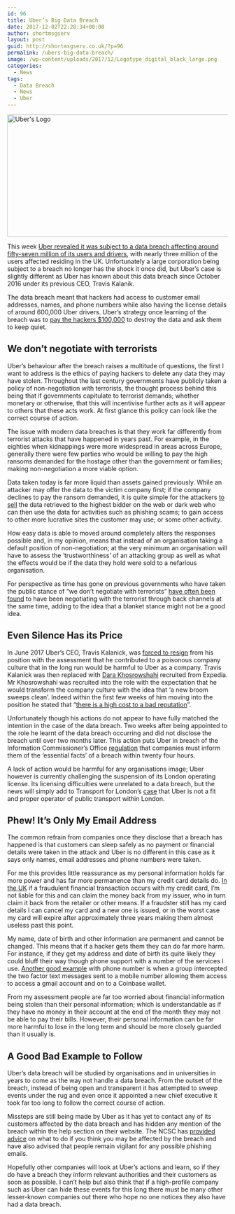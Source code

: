 ```yaml
---
id: 96
title: Uber’s Big Data Breach
date: 2017-12-02T22:28:34+00:00
author: shortmsgserv
layout: post
guid: http://shortmsgserv.co.uk/?p=96
permalink: /ubers-big-data-breach/
image: /wp-content/uploads/2017/12/Logotype_digital_black_large.png
categories:
  - News
tags:
  - Data Breach
  - News
  - Uber
---
```

<img class="size-large wp-image-101 aligncenter" src="https://i2.wp.com/shortmsgserv.co.uk/wp-content/uploads/2017/12/Logotype_digital_black_large.png?resize=640%2C279" alt="Uber's Logo" width="640" height="279" srcset="https://i2.wp.com/shortmsgserv.co.uk/wp-content/uploads/2017/12/Logotype_digital_black_large.png?resize=1024%2C447 1024w, https://i2.wp.com/shortmsgserv.co.uk/wp-content/uploads/2017/12/Logotype_digital_black_large.png?resize=300%2C131 300w, https://i2.wp.com/shortmsgserv.co.uk/wp-content/uploads/2017/12/Logotype_digital_black_large.png?resize=768%2C335 768w, https://i2.wp.com/shortmsgserv.co.uk/wp-content/uploads/2017/12/Logotype_digital_black_large.png?w=1280 1280w, https://i2.wp.com/shortmsgserv.co.uk/wp-content/uploads/2017/12/Logotype_digital_black_large.png?w=1920 1920w" sizes="(max-width: 640px) 100vw, 640px" data-recalc-dims="1" />

This week <a href="https://help.uber.com/h/12c1e9d1-4042-4231-a3ec-3605779b8815" target="_blank" rel="noopener">Uber revealed it was subject to a data breach affecting around fifty-seven million of its users and drivers</a>, with nearly three million of the users affected residing in the UK. Unfortunately a large corporation being subject to a breach no longer has the shock it once did, but Uber’s case is slightly different as Uber has known about this data breach since October 2016 under its previous CEO, Travis Kalanik.

The data breach meant that hackers had access to customer email addresses, names, and phone numbers while also having the license details of around 600,000 Uber drivers. Uber’s strategy once learning of the breach was to <a href="https://www.theguardian.com/technology/2017/nov/21/uber-data-hack-cyber-attack" target="_blank" rel="noopener">pay the hackers $100,000</a> to destroy the data and ask them to keep quiet.

## We don’t negotiate with terrorists

Uber’s behaviour after the breach raises a multitude of questions, the first I want to address is the ethics of paying hackers to delete any data they may have stolen. Throughout the last century governments have publicly taken a policy of non-negotiation with terrorists, the thought process behind this being that if governments capitulate to terrorist demands; whether monetary or otherwise, that this will incentivise further acts as it will appear to others that these acts work. At first glance this policy can look like the correct course of action.

The issue with modern data breaches is that they work far differently from terrorist attacks that have happened in years past. For example, in the eighties when kidnappings were more widespread in areas across Europe, generally there were few parties who would be willing to pay the high ransoms demanded for the hostage other than the government or families; making non-negotiation a more viable option.

Data taken today is far more liquid than assets gained previously. While an attacker may offer the data to the victim company first; if the company declines to pay the ransom demanded, it is quite simple for the attackers <a href="http://www.wired.co.uk/article/o2-customer-data-sold-criminals-dark-web" target="_blank" rel="noopener">to</a> <a href="http://www.telegraph.co.uk/technology/2017/08/30/two-million-cex-customers-details-stolen-cyber-attack/" target="_blank" rel="noopener">sell</a> the data retrieved to the highest bidder on the web or dark web who can then use the data for activities such as phishing scams; to gain access to other more lucrative sites the customer may use; or some other activity.

How easy data is able to moved around completely alters the responses possible and, in my opinion, means that instead of an organisation taking a default position of non-negotiation; at the very minimum an organisation will have to assess the ‘trustworthiness’ of an attacking group as well as what the effects would be if the data they hold were sold to a nefarious organisation.

For perspective as time has gone on previous governments who have taken the public stance of “we don’t negotiate with terrorists” <a href="https://en.wikipedia.org/wiki/Government_negotiation_with_terrorists" target="_blank" rel="noopener">have often been found</a> to have been negotiating with the terrorist through back channels at the same time, adding to the idea that a blanket stance might not be a good idea.

## Even Silence Has its Price

In June 2017 Uber’s CEO, Travis Kalanick, was <a href="https://www.theguardian.com/technology/2017/jun/20/uber-ceo-travis-kalanick-resigns" target="_blank" rel="noopener">forced to resign</a> from his position with the assessment that he contributed to a poisonous company culture that in the long run would be harmful to Uber as a company. Travis Kalanick was then replaced with <a href="http://uk.businessinsider.com/dara-khosrowshahi-is-officially-ubers-new-ceo-2017-8" target="_blank" rel="noopener">Dara Khosrowshahi</a> recruited from Expedia. Mr Khosrowshahi was recruited into the role with the expectation that he would transform the company culture with the idea that ‘a new broom sweeps clean’. Indeed within the first few weeks of him moving into the position he stated that “<a href="https://www.theverge.com/2017/9/22/16352666/uber-ceo-dara-khosrowshahi-london-ban-statement-reputation" target="_blank" rel="noopener">there is a high cost to a bad reputation</a>”.

Unfortunately though his actions do not appear to have fully matched the intention in the case of the data breach. Two weeks after being appointed to the role he learnt of the data breach occurring and did not disclose the breach until over two months later. This action puts Uber in breach of the Information Commissioner’s Office <a href="https://ico.org.uk/for-organisations/guide-to-pecr/communications-networks-and-services/security-breaches/" target="_blank" rel="noopener">regulation</a> that companies must inform them of the ‘essential facts’ of a breach within twenty four hours.

A lack of action would be harmful for any organisations image; Uber however is currently challenging the suspension of its London operating license. Its licensing difficulties were unrelated to a data breach, but the news will simply add to Transport for London’s <a href="https://tfl.gov.uk/info-for/media/press-releases/2017/september/licensing-decision-on-uber-london-limited" target="_blank" rel="noopener">case</a> that Uber is not a fit and proper operator of public transport within London.

## Phew! It’s Only My Email Address

The common refrain from companies once they disclose that a breach has happened is that customers can sleep safely as no payment or financial details were taken in the attack and Uber is no different in this case as it says only names, email addresses and phone numbers were taken.

For me this provides little reassurance as my personal information holds far more power and has far more permanence than my credit card details do. <a href="https://www.which.co.uk/consumer-rights/regulation/payment-services-regulations-2009" target="_blank" rel="noopener">In the UK</a> if a fraudulent financial transaction occurs with my credit card, I’m not liable for this and can claim the money back from my issuer, who in turn claim it back from the retailer or other means. If a fraudster still has my card details I can cancel my card and a new one is issued, or in the worst case my card will expire after approximately three years making them almost useless past this point.

My name, date of birth and other information are permanent and cannot be changed. This means that if a hacker gets them they can do far more harm. For instance, if they get my address and date of birth its quite likely they could bluff their way though phone support with a number of the services I use. <a href="https://www.theverge.com/2017/9/18/16328172/sms-two-factor-authentication-hack-password-bitcoin" target="_blank" rel="noopener">Another good example</a> with phone number is when a group intercepted the two factor text messages sent to a mobile number allowing them access to access a gmail account and on to a Coinbase wallet.

From my assessment people are far too worried about financial information being stolen than their personal information; which is understandable as if they have no money in their account at the end of the month they may not be able to pay their bills. However, their personal information can be far more harmful to lose in the long term and should be more closely guarded than it usually is.

## A Good Bad Example to Follow

Uber’s data breach will be studied by organisations and in universities in years to come as the way not handle a data breach. From the outset of the breach, instead of being open and transparent it has attempted to sweep events under the rug and even once it appointed a new chief executive it took far too long to follow the correct course of action.

Missteps are still being made by Uber as it has yet to contact any of its customers affected by the data breach and has hidden any mention of the breach within the help section on their website. The NCSC has <a href="https://www.ncsc.gov.uk/news/update-uber-data-breach" target="_blank" rel="noopener">provided advice</a> on what to do if you think you may be affected by the breach and have also advised that people remain vigilant for any possible phishing emails.

Hopefully other companies will look at Uber’s actions and learn, so if they do have a breach they inform relevant authorities and their customers as soon as possible. I can’t help but also think that if a high-profile company such as Uber can hide these events for this long there must be many other lesser-known companies out there who hope no one notices they also have had a data breach.